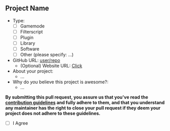 ## Project Name

- Type: 
  - [ ] Gamemode
  - [ ] Filterscript
  - [ ] Plugin
  - [ ] Library
  - [ ] Software
  - [ ] Other (please specify: ...)
- GitHub URL: [user/repo](https://github.com/user/repo)
  - (Optional) Website URL: [Click](https://google.com)
- About your project: 
  - ...
- Why do *you* believe this project is awesome?: 
  - ...


**By submitting this pull request, you assure us that you've read the [contribution guidelines](https://github.com/devlexanderxyz/awesome-samp/blob/master/contributing.md)
and fully adhere to them, and that you understand any maintainer has the right to close your pull request if they deem your project does not adhere to these guidelines.**
- [ ] I Agree
